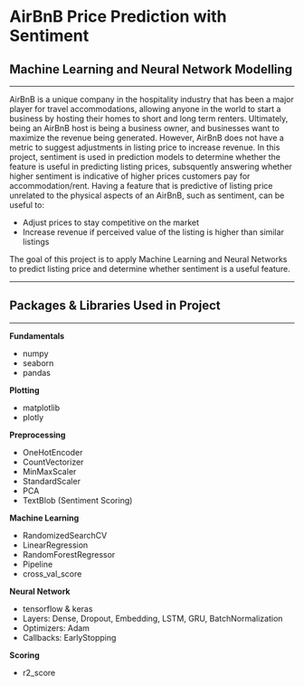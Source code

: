 # AirBnB Price Prediction with Sentiment
## Machine Learning and Neural Network Modelling
---
AirBnB is a unique company in the hospitality industry that has been a major player for travel accommodations, 
allowing anyone in the world to start a business by hosting their homes to short and long term renters.
Ultimately, being an AirBnB host is being a business owner, and businesses want to maximize the revenue being generated. 
However, AirBnB does not have a metric to suggest adjustments in listing price to increase revenue. 
In this project, sentiment is used in prediction models to determine whether the feature is useful in predicting listing prices, 
subsquently answering whether higher sentiment is indicative of higher prices customers pay for accommodation/rent.
Having a feature that is predictive of listing price unrelated to the physical aspects of an AirBnB, such as sentiment, can be useful to:
- Adjust prices to stay competitive on the market
- Increase revenue if perceived value of the listing is higher than similar listings

The goal of this project is to apply Machine Learning and Neural Networks to predict listing price and determine whether sentiment is a useful feature.

---

## Packages & Libraries Used in Project
---
**Fundamentals**
- numpy
- seaborn
- pandas

**Plotting**
- matplotlib
- plotly

**Preprocessing**
- OneHotEncoder
- CountVectorizer
- MinMaxScaler
- StandardScaler
- PCA
- TextBlob (Sentiment Scoring)

**Machine Learning**
- RandomizedSearchCV
- LinearRegression
- RandomForestRegressor
- Pipeline
- cross_val_score

**Neural Network**
- tensorflow & keras
- Layers: Dense, Dropout, Embedding, LSTM, GRU, BatchNormalization
- Optimizers: Adam
- Callbacks: EarlyStopping

**Scoring**
- r2_score
